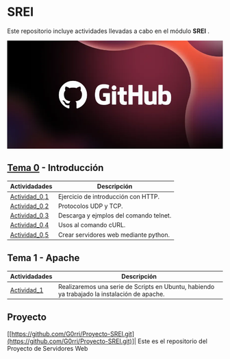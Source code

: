 # SREI
Este repositorio incluye actividades llevadas a cabo en el módulo **SREI** .

![LogoGH](Images/8562a9a5-a1e4-4722-9ec7-47ebccd5901e.webp)

## [Tema 0](Tema_0) - Introducción

Actividadades | Descripción
---------- | ----------
[Actividad_0,1](Tema_0/Actividad_0/Actividad_0,1.md)| Ejercicio de introducción con HTTP.
[Actividad_0,2](Tema_0/Actividad_0/Actividad_0,2.md)| Protocolos UDP y TCP.
[Actividad_0,3](Tema_0/Actividad_0/Actividad_0,3.md)| Descarga y ejmplos del comando telnet.
[Actividad_0,4](Tema_0/Actividad_0/Actividad_0,4.md)| Usos al comando cURL.
[Actividad_0,5](Tema_0/Actividad_0/Actividad_0,5.md)| Crear servidores web mediante python.

## Tema 1 - Apache

Actividadades | Descripción
---------- | ----------
[Actividad_1](Tema_1/Actividad_1.md)| Realizaremos una serie de Scripts en Ubuntu, habiendo ya trabajado la instalación de apache.

## Proyecto
[[https://github.com/G0rri/Proyecto-SREI.git](https://github.com/G0rri/Proyecto-SREI.git)]| Este es el repositorio del Proyecto de Servidores Web
